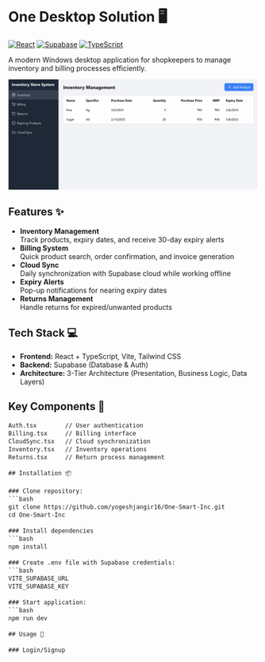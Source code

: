 # One Desktop Solution 🖥️

[![React](https://img.shields.io/badge/React-20232A?style=for-the-badge&logo=react&logoColor=61DAFB)](https://reactjs.org/)
[![Supabase](https://img.shields.io/badge/Supabase-3ECF8E?style=for-the-badge&logo=supabase&logoColor=white)](https://supabase.com/)
[![TypeScript](https://img.shields.io/badge/TypeScript-007ACC?style=for-the-badge&logo=typescript&logoColor=white)](https://www.typescriptlang.org/)

A modern Windows desktop application for shopkeepers to manage inventory and billing processes efficiently.

![Dashboard Preview](https://github.com/yogeshjangir16/One-Smart-Inc/blob/2d18bcd9b3d63b5879a6e8310a7914f4d38a2f90/Images/Dashboard.png)

## Features ✨

- **Inventory Management**  
  Track products, expiry dates, and receive 30-day expiry alerts
- **Billing System**  
  Quick product search, order confirmation, and invoice generation
- **Cloud Sync**  
  Daily synchronization with Supabase cloud while working offline
- **Expiry Alerts**  
  Pop-up notifications for nearing expiry dates
- **Returns Management**  
  Handle returns for expired/unwanted products

## Tech Stack 💻

- **Frontend:** React + TypeScript, Vite, Tailwind CSS
- **Backend:** Supabase (Database & Auth)
- **Architecture:** 3-Tier Architecture (Presentation, Business Logic, Data Layers)

## Key Components 🧩

```tsx
Auth.tsx        // User authentication
Billing.tsx     // Billing interface
CloudSync.tsx   // Cloud synchronization
Inventory.tsx   // Inventory operations
Returns.tsx     // Return process management

## Installation 📦

### Clone repository:
```bash
git clone https://github.com/yogeshjangir16/One-Smart-Inc.git
cd One-Smart-Inc

### Install dependencies
```bash
npm install

### Create .env file with Supabase credentials:
```bash
VITE_SUPABASE_URL
VITE_SUPABASE_KEY

### Start application:
```bash
npm run dev

## Usage 🚀

### Login/Signup
